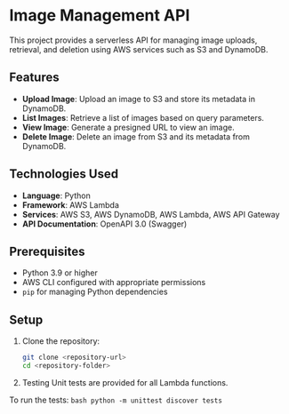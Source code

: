 # Image Management API

This project provides a serverless API for managing image uploads, retrieval, and deletion using AWS services such as S3 and DynamoDB.

## Features

- **Upload Image**: Upload an image to S3 and store its metadata in DynamoDB.
- **List Images**: Retrieve a list of images based on query parameters.
- **View Image**: Generate a presigned URL to view an image.
- **Delete Image**: Delete an image from S3 and its metadata from DynamoDB.

## Technologies Used

- **Language**: Python
- **Framework**: AWS Lambda
- **Services**: AWS S3, AWS DynamoDB, AWS Lambda, AWS API Gateway
- **API Documentation**: OpenAPI 3.0 (Swagger)

## Prerequisites

- Python 3.9 or higher
- AWS CLI configured with appropriate permissions
- `pip` for managing Python dependencies

## Setup

1. Clone the repository:
   ```bash
   git clone <repository-url>
   cd <repository-folder>
   
2. Testing
Unit tests are provided for all Lambda functions.

To run the tests:
    ```bash
        python -m unittest discover tests
    ```